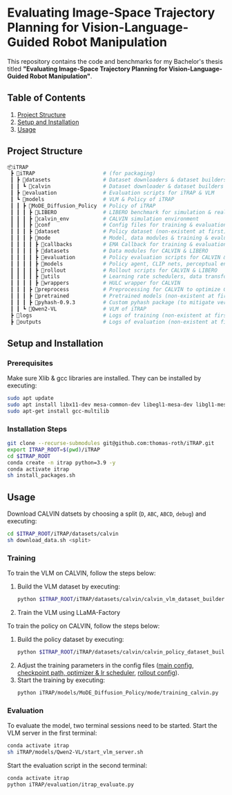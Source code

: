 # Evaluating Image-Space Trajectory Planning for Vision-Language-Guided Robot Manipulation

This repository contains the code and benchmarks for my Bachelor's thesis titled **"Evaluating Image-Space Trajectory Planning for Vision-Language-Guided Robot Manipulation"**.


## Table of Contents
1. [Project Structure](#project-structure)
2. [Setup and Installation](#setup-and-installation)
3. [Usage](#usage)


## Project Structure
```bash
📦iTRAP
 ┣ 📂iTRAP                      # (for packaging)
 ┃ ┣ 📂datasets                 # Dataset downloaders & dataset builders for VLM & Policy
 ┃ ┃ ┗ 📂calvin                 # Dataset downloader & dataset builders for CALVIN dataset
 ┃ ┣ 📂evaluation               # Evaluation scripts for iTRAP & VLM
 ┃ ┗ 📂models                   # VLM & Policy of iTRAP
 ┃ ┃ ┣ 📂MoDE_Diffusion_Policy  # Policy of iTRAP
 ┃ ┃ ┃ ┣ 📂LIBERO               # LIBERO benchmark for simulation & real-world tests (not used)
 ┃ ┃ ┃ ┣ 📂calvin_env           # CALVIN simulation environment
 ┃ ┃ ┃ ┣ 📂conf                 # Config files for training & evaluation on CALVIN & LIBERO
 ┃ ┃ ┃ ┣ 📂dataset              # Policy dataset (non-existent at first)
 ┃ ┃ ┃ ┣ 📂mode                 # Model, data modules & training & evaluation scripts
 ┃ ┃ ┃ ┃ ┣ 📂callbacks          # EMA Callback for training & evaluation
 ┃ ┃ ┃ ┃ ┣ 📂datasets           # Data modules for CALVIN & LIBERO
 ┃ ┃ ┃ ┃ ┣ 📂evaluation         # Policy evaluation scripts for CALVIN & LIBERO (not used)
 ┃ ┃ ┃ ┃ ┣ 📂models             # Policy agent, CLIP nets, perceptual encoders & diffusion model
 ┃ ┃ ┃ ┃ ┣ 📂rollout            # Rollout scripts for CALVIN & LIBERO
 ┃ ┃ ┃ ┃ ┣ 📂utils              # Learning rate schedulers, data transforms, model saving, etc.
 ┃ ┃ ┃ ┃ ┣ 📂wrappers           # HULC wrapper for CALVIN
 ┃ ┃ ┃ ┣ 📂preprocess           # Preprocessing for CALVIN to optimize GPU utilization for training
 ┃ ┃ ┃ ┣ 📂pretrained           # Pretrained models (non-existent at first)
 ┃ ┃ ┃ ┣ 📂pyhash-0.9.3         # Custom pyhash package (to mitigate version conflicts)
 ┃ ┃ ┗ 📂Qwen2-VL               # VLM of iTRAP
 ┣ 📂logs                       # Logs of training (non-existent at first)
 ┣ 📂outputs                    # Logs of evaluation (non-existent at first)
```


## Setup and Installation

### Prerequisites
Make sure Xlib & gcc libraries are installed. They can be installed by executing:
```bash
sudo apt update
sudo apt install libx11-dev mesa-common-dev libegl1-mesa-dev libgl1-mesa-dev
sudo apt-get install gcc-multilib
```

### Installation Steps
```bash
git clone --recurse-submodules git@github.com:thomas-roth/iTRAP.git
export ITRAP_ROOT=$(pwd)/iTRAP
cd $ITRAP_ROOT
conda create -n itrap python=3.9 -y
conda activate itrap
sh install_packages.sh
```


## Usage
Download CALVIN datsets by choosing a split (`D`, `ABC`, `ABCD`, `debug`) and executing:
```bash
cd $ITRAP_ROOT/iTRAP/datasets/calvin
sh download_data.sh <split>
```

### Training
To train the VLM on CALVIN, follow the steps below:
1. Build the VLM dataset by executing:
    ```bash
    python $ITRAP_ROOT/iTRAP/datasets/calvin/calvin_vlm_dataset_builder.py --dataset-path $ITRAP_ROOT/iTRAP/datasets/calvin/task_<split> --output-dir $ITRAP_ROOT/iTRAP/models/Qwen2-VL/dataset/task_<split>
    ```
2. Train the VLM using LLaMA-Factory

To train the policy on CALVIN, follow the steps below:
1. Build the policy dataset by executing:
    ```bash
    python $ITRAP_ROOT/iTRAP/datasets/calvin/calvin_policy_dataset_builder.py --dataset-path $ITRAP_ROOT/iTRAP/datasets/calvin/task_<split> --output-dir $ITRAP_ROOT/iTRAP/models/MoDE_Diffusion_Policy/dataset/task_<split>
    ```
2. Adjust the training parameters in the config files ([main config](iTRAP/models/MoDE_Diffusion_Policy/conf/config_calvin.yaml), [checkpoint path, optimizer & lr scheduler](iTRAP/models/MoDE_Diffusion_Policy/conf/model/mode_agent.yaml), [rollout config](iTRAP/models/MoDE_Diffusion_Policy/conf/callbacks/rollout_lh/calvin.yaml)).
3. Start the training by executing:
    ```bash
    python iTRAP/models/MoDE_Diffusion_Policy/mode/training_calvin.py
    ```

### Evaluation
To evaluate the model, two terminal sessions need to be started.
Start the VLM server in the first terminal:
```bash
conda activate itrap
sh iTRAP/models/Qwen2-VL/start_vlm_server.sh
```
Start the evaluation script in the second terminal:
```bash
conda activate itrap
python iTRAP/evaluation/itrap_evaluate.py
```
